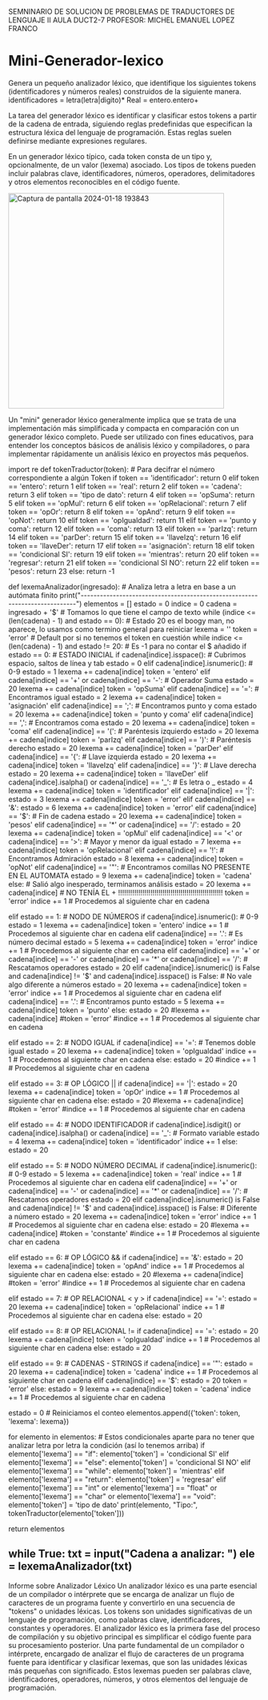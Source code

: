 SEMNINARIO DE SOLUCION DE PROBLEMAS DE TRADUCTORES DE LENGUAJE II
AULA DUCT2-7
PROFESOR: MICHEL EMANUEL LOPEZ FRANCO

# Mini-Generador-lexico
Genera un pequeño analizador léxico, que identifique los siguientes tokens (identificadores y números reales) construidos de la siguiente manera.  identificadores = letra(letra|digito)* Real = entero.entero+

La tarea del generador léxico es identificar y clasificar estos tokens a partir de la cadena de entrada, siguiendo reglas predefinidas que especifican la estructura léxica del lenguaje de programación. Estas reglas suelen definirse mediante expresiones regulares.

En un generador léxico típico, cada token consta de un tipo y, opcionalmente, de un valor (lexema) asociado. Los tipos de tokens pueden incluir palabras clave, identificadores, números, operadores, delimitadores y otros elementos reconocibles en el código fuente.

<img width="431" alt="Captura de pantalla 2024-01-18 193843" src="https://github.com/Ivannini/SSPTL2/assets/99306363/45bda66a-77b0-4438-b743-de11f63481f6">

Un "mini" generador léxico generalmente implica que se trata de una implementación más simplificada y compacta en comparación con un generador léxico completo. Puede ser utilizado con fines educativos, para entender los conceptos básicos de análisis léxico y compiladores, o para implementar rápidamente un análisis léxico en proyectos más pequeños.

import re 
def tokenTraductor(token):  # Para decifrar el número correspondiente a algún Token
    if token == 'identificador':
        return 0
    elif token == 'entero':
        return 1
    elif token == 'real':
        return 2
    elif token == 'cadena':
        return 3
    elif token == 'tipo de dato':
        return 4
    elif token == 'opSuma':
        return 5
    elif token == 'opMul':
        return 6
    elif token == 'opRelacional':
        return 7
    elif token == 'opOr':
        return 8
    elif token == 'opAnd':
        return 9
    elif token == 'opNot':
        return 10
    elif token == 'opIgualdad':
        return 11
    elif token == 'punto y coma':
        return 12
    elif token == 'coma':
        return 13
    elif token == 'parIzq':
        return 14
    elif token == 'parDer':
        return 15
    elif token == 'llaveIzq':
        return 16
    elif token == 'llaveDer':
        return 17
    elif token == 'asignación':
        return 18
    elif token == 'condicional SI':
        return 19
    elif token == 'mientras':
        return 20
    elif token == 'regresar':
        return 21
    elif token == 'condicional SI NO':
        return 22
    elif token == 'pesos':
        return 23
    else:
        return -1

def lexemaAnalizador(ingresado):  # Analiza letra a letra en base a un autómata finito
    print("----------------------------------------------------------------------------")
    elementos = []
    estado = 0
    indice = 0
    cadena = ingresado + '$'  # Tomamos lo que tiene el campo de texto
    while (indice <= (len(cadena) - 1) and estado == 0):
        # Estado 20 es el boogy man, no aparece, lo usamos como termino general para reiniciar
        lexema = ''
        token = 'error'  # Default por si no tenemos el token en cuestión
        while indice <= (len(cadena) - 1) and estado != 20:  # Es -1 para no contar el $ añadido
            if estado == 0:  # ESTADO INICIAL
                if cadena[indice].isspace():  # Cubrimos espacio, saltos de línea y tab
                    estado = 0
                elif cadena[indice].isnumeric():  # 0-9
                    estado = 1
                    lexema += cadena[indice]
                    token = 'entero'
                elif cadena[indice] == '+' or cadena[indice] == '-':  # Operador Suma
                    estado = 20
                    lexema += cadena[indice]
                    token = 'opSuma'
                elif cadena[indice] == '=':  # Encontramos igual
                    estado = 2
                    lexema += cadena[indice]
                    token = 'asignación'
                elif cadena[indice] == ';':  # Encontramos punto y coma
                    estado = 20
                    lexema += cadena[indice]
                    token = 'punto y coma'
                elif cadena[indice] == ',':  # Encontramos coma
                    estado = 20
                    lexema += cadena[indice]
                    token = 'coma'
                elif cadena[indice] == '(':  # Paréntesis izquierdo
                    estado = 20
                    lexema += cadena[indice]
                    token = 'parIzq'
                elif cadena[indice] == ')':  # Paréntesis derecho
                    estado = 20
                    lexema += cadena[indice]
                    token = 'parDer'
                elif cadena[indice] == '{':  # Llave izquierda
                    estado = 20
                    lexema += cadena[indice]
                    token = 'llaveIzq'
                elif cadena[indice] == '}':  # Llave derecha
                    estado = 20
                    lexema += cadena[indice]
                    token = 'llaveDer'
                elif cadena[indice].isalpha() or cadena[indice] == '_':  # Es letra o _
                    estado = 4
                    lexema += cadena[indice]
                    token = 'identificador'
                elif cadena[indice] == '|':
                    estado = 3
                    lexema += cadena[indice]
                    token = 'error'
                elif cadena[indice] == '&':
                    estado = 6
                    lexema += cadena[indice]
                    token = 'error'
                elif cadena[indice] == '$':  # Fin de cadena
                    estado = 20
                    lexema += cadena[indice]
                    token = 'pesos'
                elif cadena[indice] == '*' or cadena[indice] == '/':
                    estado = 20
                    lexema += cadena[indice]
                    token = 'opMul'
                elif cadena[indice] == '<' or cadena[indice] == '>':  # Mayor y menor da igual
                    estado = 7
                    lexema += cadena[indice]
                    token = 'opRelacional'
                elif cadena[indice] == '!':  # Encontramos Admiración
                    estado = 8
                    lexema += cadena[indice]
                    token = 'opNot'
                elif cadena[indice] == '"':  # Encontramos comillas NO PRESENTE EN EL AUTOMATA
                    estado = 9
                    lexema += cadena[indice]
                    token = 'cadena'
                else:  # Salió algo inesperado, terminamos análisis
                    estado = 20
                    lexema += cadena[indice]  # NO TENÍA EL + !!!!!!!!!!!!!!!!!!!!!!!!!!!!!!!!!!!!!!!!!!!!!!!!!!!!
                    token = 'error'
                indice += 1  # Procedemos al siguiente char en cadena

  elif estado == 1:  # NODO DE NÚMEROS
                if cadena[indice].isnumeric():  # 0-9
                    estado = 1
                    lexema += cadena[indice]
                    token = 'entero'
                    indice += 1  # Procedemos al siguiente char en cadena
                elif cadena[indice] == '.':  # Es número decimal
                    estado = 5
                    lexema += cadena[indice]
                    token = 'error'
                    indice += 1  # Procedemos al siguiente char en cadena
                elif cadena[indice] == '+' or cadena[indice] == '-' or cadena[indice] == '*' or cadena[indice] == '/':  # Rescatamos operadores
                    estado = 20
                elif cadena[indice].isnumeric() is False and cadena[indice] != '$' and cadena[indice].isspace() is False:  # No vale algo diferente a números
                    estado = 20
                    lexema += cadena[indice]
                    token = 'error'
                    indice += 1  # Procedemos al siguiente char en cadena
                elif cadena[indice] == '.':  # Encontramos punto
                    estado = 5
                    lexema += cadena[indice]
                    token = 'punto'
                else:
                    estado = 20
                    #lexema += cadena[indice]
                    #token = 'error'
                #indice += 1  # Procedemos al siguiente char en cadena

  elif estado == 2:  # NODO IGUAL
                if cadena[indice] == '=':  # Tenemos doble igual
                    estado = 20
                    lexema += cadena[indice]
                    token = 'opIgualdad'
                    indice += 1  # Procedemos al siguiente char en cadena
                else:
                    estado = 20
                #indice += 1  # Procedemos al siguiente char en cadena

  elif estado == 3:  # OP LÓGICO ||
                if cadena[indice] == '|':
                    estado = 20
                    lexema += cadena[indice]
                    token = 'opOr'
                    indice += 1  # Procedemos al siguiente char en cadena
                else:
                    estado = 20
                    #lexema += cadena[indice]
                    #token = 'error'
                #indice += 1  # Procedemos al siguiente char en cadena

  elif estado == 4:  # NODO IDENTIFICADOR
                if cadena[indice].isdigit() or cadena[indice].isalpha() or cadena[indice] == '_':  # Formato variable
                    estado = 4
                    lexema += cadena[indice]
                    token = 'identificador'
                    indice += 1
                else:
                    estado = 20

  elif estado == 5:  # NODO NÚMERO DECIMAL
                if cadena[indice].isnumeric():  # 0-9
                    estado = 5
                    lexema += cadena[indice]
                    token = 'real'
                    indice += 1  # Procedemos al siguiente char en cadena
                elif cadena[indice] == '+' or cadena[indice] == '-' or cadena[indice] == '*' or cadena[indice] == '/':  # Rescatamos operadores
                    estado = 20
                elif cadena[indice].isnumeric() is False and cadena[indice] != '$' and cadena[indice].isspace() is False:  # Diferente a número
                    estado = 20
                    lexema += cadena[indice]
                    token = 'error'
                    indice += 1  # Procedemos al siguiente char en cadena
                else:
                    estado = 20
                    #lexema += cadena[indice]
                    #token = 'constante'
                #indice += 1  # Procedemos al siguiente char en cadena

  elif estado == 6:  # OP LÓGICO &&
                if cadena[indice] == '&':
                    estado = 20
                    lexema += cadena[indice]
                    token = 'opAnd'
                    indice += 1  # Procedemos al siguiente char en cadena
                else:
                    estado = 20
                    #lexema += cadena[indice]
                    #token = 'error'
                #indice += 1  # Procedemos al siguiente char en cadena

  elif estado == 7:  # OP RELACIONAL < y >
                if cadena[indice] == '=':
                    estado = 20
                    lexema += cadena[indice]
                    token = 'opRelacional'
                    indice += 1  # Procedemos al siguiente char en cadena
                else:
                    estado = 20

  elif estado == 8:  # OP RELACIONAL !=
                if cadena[indice] == '=':
                    estado = 20
                    lexema += cadena[indice]
                    token = 'opIgualdad'
                    indice += 1  # Procedemos al siguiente char en cadena
                else:
                    estado = 20

  elif estado == 9:  # CADENAS - STRINGS
                if cadena[indice] == '"':
                    estado = 20
                    lexema += cadena[indice]
                    token = 'cadena'
                    indice += 1  # Procedemos al siguiente char en cadena
                elif cadena[indice] == '$':
                    estado = 20
                    token = 'error'
                else:
                    estado = 9
                    lexema += cadena[indice]
                    token = 'cadena'
                    indice += 1  # Procedemos al siguiente char en cadena

  estado = 0  # Reiniciamos el conteo
  elementos.append({'token': token, 'lexema': lexema})

  for elemento in elementos:
        # Estos condicionales aparte para no tener que analizar letra por letra la condición (así lo tenemos arriba)
        if elemento['lexema'] == "if":
            elemento['token'] = 'condicional SI'
        elif elemento['lexema'] == "else":
            elemento['token'] = 'condicional SI NO'
        elif elemento['lexema'] == "while":
            elemento['token'] = 'mientras'
        elif elemento['lexema'] == "return":
            elemento['token'] = 'regresar'
        elif elemento['lexema'] == "int" or elemento['lexema'] == "float" or elemento['lexema'] == "char" or elemento['lexema'] == "void":
            elemento['token'] = 'tipo de dato'
        print(elemento, "Tipo:", tokenTraductor(elemento['token']))

return elementos


while True:
    txt = input("Cadena a analizar: ")
    ele = lexemaAnalizador(txt)
----------------------------------------------------------------------------------------------------------------------------------------------------------------------------

Informe sobre Analizador Léxico
Un analizador léxico es una parte esencial de un compilador o intérprete que se encarga de
analizar un flujo de caracteres de un programa fuente y convertirlo en una secuencia de
"tokens" o unidades léxicas. Los tokens son unidades significativas de un lenguaje de
programación, como palabras clave, identificadores, constantes y operadores. El analizador
léxico es la primera fase del proceso de compilación y su objetivo principal es simplificar el
código fuente para su procesamiento posterior.
Una parte fundamental de un compilador o intérprete, encargado de analizar el flujo de
caracteres de un programa fuente para identificar y clasificar lexemas, que son las unidades
léxicas más pequeñas con significado. Estos lexemas pueden ser palabras clave,
identificadores, operadores, números, y otros elementos del lenguaje de programación.
